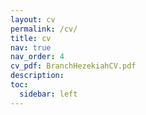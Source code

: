 ```yaml
---
layout: cv
permalink: /cv/
title: cv
nav: true
nav_order: 4
cv_pdf: BranchHezekiahCV.pdf
description:
toc:
  sidebar: left
---
```

